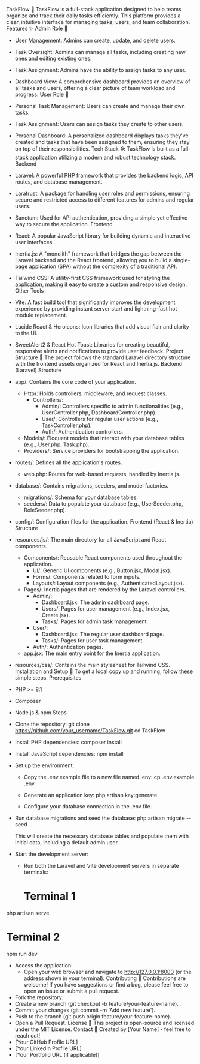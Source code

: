 TaskFlow 🚀
TaskFlow is a full-stack application designed to help teams organize and track their daily tasks efficiently. This platform provides a clear, intuitive interface for managing tasks, users, and team collaboration.
Features ✨
Admin Role 👑
 * User Management: Admins can create, update, and delete users.
 * Task Oversight: Admins can manage all tasks, including creating new ones and editing existing ones.
 * Task Assignment: Admins have the ability to assign tasks to any user.
 * Dashboard View: A comprehensive dashboard provides an overview of all tasks and users, offering a clear picture of team workload and progress.
User Role 👤
 * Personal Task Management: Users can create and manage their own tasks.
 * Task Assignment: Users can assign tasks they create to other users.
 * Personal Dashboard: A personalized dashboard displays tasks they've created and tasks that have been assigned to them, ensuring they stay on top of their responsibilities.
Tech Stack 🛠️
TaskFlow is built as a full-stack application utilizing a modern and robust technology stack.
Backend
 * Laravel: A powerful PHP framework that provides the backend logic, API routes, and database management.
 * Laratrust: A package for handling user roles and permissions, ensuring secure and restricted access to different features for admins and regular users.
 * Sanctum: Used for API authentication, providing a simple yet effective way to secure the application.
Frontend
 * React: A popular JavaScript library for building dynamic and interactive user interfaces.
 * Inertia.js: A "monolith" framework that bridges the gap between the Laravel backend and the React frontend, allowing you to build a single-page application (SPA) without the complexity of a traditional API.
 * Tailwind CSS: A utility-first CSS framework used for styling the application, making it easy to create a custom and responsive design.
Other Tools
 * Vite: A fast build tool that significantly improves the development experience by providing instant server start and lightning-fast hot module replacement.
 * Lucide React & Heroicons: Icon libraries that add visual flair and clarity to the UI.
 * SweetAlert2 & React Hot Toast: Libraries for creating beautiful, responsive alerts and notifications to provide user feedback.
Project Structure 📂
The project follows the standard Laravel directory structure with the frontend assets organized for React and Inertia.js.
Backend (Laravel) Structure
 * app/: Contains the core code of your application.
   * Http/: Holds controllers, middleware, and request classes.
     * Controllers/:
       * Admin/: Controllers specific to admin functionalities (e.g., UserController.php, DashboardController.php).
       * User/: Controllers for regular user actions (e.g., TaskController.php).
       * Auth/: Authentication controllers.
   * Models/: Eloquent models that interact with your database tables (e.g., User.php, Task.php).
   * Providers/: Service providers for bootstrapping the application.
 * routes/: Defines all the application's routes.
   * web.php: Routes for web-based requests, handled by Inertia.js.
 * database/: Contains migrations, seeders, and model factories.
   * migrations/: Schema for your database tables.
   * seeders/: Data to populate your database (e.g., UserSeeder.php, RoleSeeder.php).
 * config/: Configuration files for the application.
Frontend (React & Inertia) Structure
 * resources/js/: The main directory for all JavaScript and React components.
   * Components/: Reusable React components used throughout the application.
     * UI/: Generic UI components (e.g., Button.jsx, Modal.jsx).
     * Forms/: Components related to form inputs.
     * Layouts/: Layout components (e.g., AuthenticatedLayout.jsx).
   * Pages/: Inertia pages that are rendered by the Laravel controllers.
     * Admin/:
       * Dashboard.jsx: The admin dashboard page.
       * Users/: Pages for user management (e.g., Index.jsx, Create.jsx).
       * Tasks/: Pages for admin task management.
     * User/:
       * Dashboard.jsx: The regular user dashboard page.
       * Tasks/: Pages for user task management.
     * Auth/: Authentication pages.
   * app.jsx: The main entry point for the Inertia application.
 * resources/css/: Contains the main stylesheet for Tailwind CSS.
Installation and Setup 🚀
To get a local copy up and running, follow these simple steps.
Prerequisites
 * PHP >= 8.1
 * Composer
 * Node.js & npm
Steps
 * Clone the repository:
   git clone https://github.com/your_username/TaskFlow.git
cd TaskFlow

 * Install PHP dependencies:
   composer install

 * Install JavaScript dependencies:
   npm install

 * Set up the environment:
   * Copy the .env.example file to a new file named .env:
     cp .env.example .env

   * Generate an application key:
     php artisan key:generate

   * Configure your database connection in the .env file.
 * Run database migrations and seed the database:
   php artisan migrate --seed

   This will create the necessary database tables and populate them with initial data, including a default admin user.
 * Start the development server:
   * Run both the Laravel and Vite development servers in separate terminals:
     # Terminal 1
php artisan serve

# Terminal 2
npm run dev

 * Access the application:
   * Open your web browser and navigate to http://127.0.0.1:8000 (or the address shown in your terminal).
Contributing 🤝
Contributions are welcome! If you have suggestions or find a bug, please feel free to open an issue or submit a pull request.
 * Fork the repository.
 * Create a new branch (git checkout -b feature/your-feature-name).
 * Commit your changes (git commit -m 'Add new feature').
 * Push to the branch (git push origin feature/your-feature-name).
 * Open a Pull Request.
License 📜
This project is open-source and licensed under the MIT License.
Contact 📧
Created by [Your Name] - feel free to reach out!
 * [Your GitHub Profile URL]
 * [Your LinkedIn Profile URL]
 * [Your Portfolio URL (if applicable)]
 

